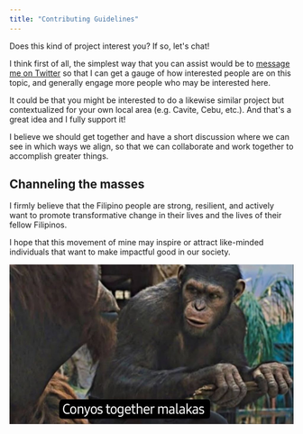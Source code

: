 ```yaml
---
title: "Contributing Guidelines"
---
```


Does this kind of project interest you? If so, let's chat!

I think first of all, the simplest way that you can assist would 
be to [message me on Twitter](https://twitter.com/darrensapalo) so that I can
get a gauge of how interested people are on this topic, and generally
engage more people who may be interested here. 

It could be that you might be interested to do a likewise similar 
project but contextualized for your own local area (e.g. Cavite, 
Cebu, etc.). And that's a great idea and I fully support it!

I believe we should get together and have a short discussion where
we can see in which ways we align, so that we can collaborate and
work together to accomplish greater things.

## Channeling the masses

I firmly believe that the Filipino people are strong, resilient, and 
actively want to promote transformative change in their lives and the lives 
of their fellow Filipinos.

I hope that this movement of mine may inspire or attract like-minded 
individuals that want to make impactful good in our society.

![conyos-together](https://raw.githubusercontent.com/darrensapalo/learn-covid/master/assets/conyos-together.png)